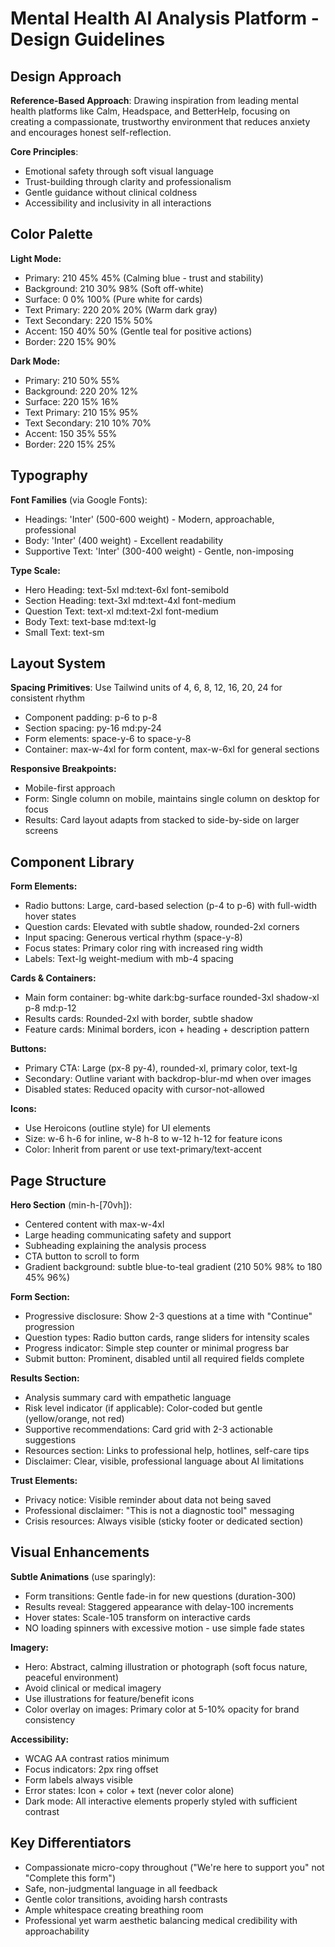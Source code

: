 # Mental Health AI Analysis Platform - Design Guidelines

## Design Approach
**Reference-Based Approach**: Drawing inspiration from leading mental health platforms like Calm, Headspace, and BetterHelp, focusing on creating a compassionate, trustworthy environment that reduces anxiety and encourages honest self-reflection.

**Core Principles**: 
- Emotional safety through soft visual language
- Trust-building through clarity and professionalism
- Gentle guidance without clinical coldness
- Accessibility and inclusivity in all interactions

## Color Palette

**Light Mode:**
- Primary: 210 45% 45% (Calming blue - trust and stability)
- Background: 210 30% 98% (Soft off-white)
- Surface: 0 0% 100% (Pure white for cards)
- Text Primary: 220 20% 20% (Warm dark gray)
- Text Secondary: 220 15% 50%
- Accent: 150 40% 50% (Gentle teal for positive actions)
- Border: 220 15% 90%

**Dark Mode:**
- Primary: 210 50% 55%
- Background: 220 20% 12%
- Surface: 220 15% 16%
- Text Primary: 210 15% 95%
- Text Secondary: 210 10% 70%
- Accent: 150 35% 55%
- Border: 220 15% 25%

## Typography

**Font Families** (via Google Fonts):
- Headings: 'Inter' (500-600 weight) - Modern, approachable, professional
- Body: 'Inter' (400 weight) - Excellent readability
- Supportive Text: 'Inter' (300-400 weight) - Gentle, non-imposing

**Type Scale:**
- Hero Heading: text-5xl md:text-6xl font-semibold
- Section Heading: text-3xl md:text-4xl font-medium
- Question Text: text-xl md:text-2xl font-medium
- Body Text: text-base md:text-lg
- Small Text: text-sm

## Layout System

**Spacing Primitives**: Use Tailwind units of 4, 6, 8, 12, 16, 20, 24 for consistent rhythm
- Component padding: p-6 to p-8
- Section spacing: py-16 md:py-24
- Form elements: space-y-6 to space-y-8
- Container: max-w-4xl for form content, max-w-6xl for general sections

**Responsive Breakpoints:**
- Mobile-first approach
- Form: Single column on mobile, maintains single column on desktop for focus
- Results: Card layout adapts from stacked to side-by-side on larger screens

## Component Library

**Form Elements:**
- Radio buttons: Large, card-based selection (p-4 to p-6) with full-width hover states
- Question cards: Elevated with subtle shadow, rounded-2xl corners
- Input spacing: Generous vertical rhythm (space-y-8)
- Focus states: Primary color ring with increased ring width
- Labels: Text-lg weight-medium with mb-4 spacing

**Cards & Containers:**
- Main form container: bg-white dark:bg-surface rounded-3xl shadow-xl p-8 md:p-12
- Results cards: Rounded-2xl with border, subtle shadow
- Feature cards: Minimal borders, icon + heading + description pattern

**Buttons:**
- Primary CTA: Large (px-8 py-4), rounded-xl, primary color, text-lg
- Secondary: Outline variant with backdrop-blur-md when over images
- Disabled states: Reduced opacity with cursor-not-allowed

**Icons:**
- Use Heroicons (outline style) for UI elements
- Size: w-6 h-6 for inline, w-8 h-8 to w-12 h-12 for feature icons
- Color: Inherit from parent or use text-primary/text-accent

## Page Structure

**Hero Section** (min-h-[70vh]):
- Centered content with max-w-4xl
- Large heading communicating safety and support
- Subheading explaining the analysis process
- CTA button to scroll to form
- Gradient background: subtle blue-to-teal gradient (210 50% 98% to 180 45% 96%)

**Form Section:**
- Progressive disclosure: Show 2-3 questions at a time with "Continue" progression
- Question types: Radio button cards, range sliders for intensity scales
- Progress indicator: Simple step counter or minimal progress bar
- Submit button: Prominent, disabled until all required fields complete

**Results Section:**
- Analysis summary card with empathetic language
- Risk level indicator (if applicable): Color-coded but gentle (yellow/orange, not red)
- Supportive recommendations: Card grid with 2-3 actionable suggestions
- Resources section: Links to professional help, hotlines, self-care tips
- Disclaimer: Clear, visible, professional language about AI limitations

**Trust Elements:**
- Privacy notice: Visible reminder about data not being saved
- Professional disclaimer: "This is not a diagnostic tool" messaging
- Crisis resources: Always visible (sticky footer or dedicated section)

## Visual Enhancements

**Subtle Animations** (use sparingly):
- Form transitions: Gentle fade-in for new questions (duration-300)
- Results reveal: Staggered appearance with delay-100 increments
- Hover states: Scale-105 transform on interactive cards
- NO loading spinners with excessive motion - use simple fade states

**Imagery:**
- Hero: Abstract, calming illustration or photograph (soft focus nature, peaceful environment)
- Avoid clinical or medical imagery
- Use illustrations for feature/benefit icons
- Color overlay on images: Primary color at 5-10% opacity for brand consistency

**Accessibility:**
- WCAG AA contrast ratios minimum
- Focus indicators: 2px ring offset
- Form labels always visible
- Error states: Icon + color + text (never color alone)
- Dark mode: All interactive elements properly styled with sufficient contrast

## Key Differentiators

- Compassionate micro-copy throughout ("We're here to support you" not "Complete this form")
- Safe, non-judgmental language in all feedback
- Gentle color transitions, avoiding harsh contrasts
- Ample whitespace creating breathing room
- Professional yet warm aesthetic balancing medical credibility with approachability
